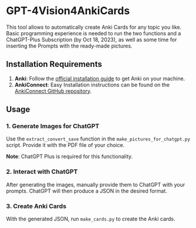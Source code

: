 # GPT-4Vision4AnkiCards

This tool allows to automatically create Anki Cards for any topic you like. Basic programming experience is needed to run the two functions and a ChatGPT-Plus Subscription (by Oct 18, 2023), as well as some time for inserting the Prompts with the ready-made pictures.

## Installation Requirements

1. **Anki**: Follow the [official installation guide](https://apps.ankiweb.net/) to get Anki on your machine.
2. **AnkiConnect**: Easy Installation instructions can be found on the [AnkiConnect GitHub repository](https://github.com/FooSoft/anki-connect).

## Usage

### 1. Generate Images for ChatGPT

Use the `extract_convert_save` function in the `make_pictures_for_chatgpt.py` script. Provide it with the PDF file of your choice.

**Note**: ChatGPT Plus is required for this functionality.

### 2. Interact with ChatGPT

After generating the images, manually provide them to ChatGPT with your prompts. ChatGPT will then produce a JSON in the desired format.

### 3. Create Anki Cards

With the generated JSON, run `make_cards.py` to create the Anki cards.
